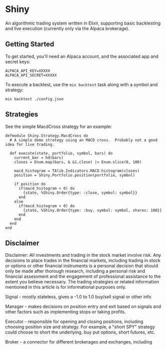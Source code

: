 # Shiny 

An algorithmic trading system written in Elixir, supporting basic backtesting and live execution (currently only via the Alpaca brokerage). 



## Getting Started

To get started, you'll need an Alpaca account, and the associated app and secret keys:

```
ALPACA_API_KEY=XXXXX
ALPACA_API_SECRET=XXXXX
```

To execute a backtest, use the `mix backtest` task along with a symbol and strategy:

```
mix backtest ./config.json
```

## Strategies 

See the simple MacdCross strategy for an example:


```
defmodule Shiny.Strategy.MacdCross do
  # A simple demo strategy using an MACD cross.  Probably not a good idea for live trading.

  def execute(state, portfolio, symbol, bars) do
    current_bar = hd(bars)
    closes = Enum.map(bars, & &1.close) |> Enum.slice(0, 100)

    macd_histogram = TAlib.Indicators.MACD.histogram(closes)
    position = Shiny.Portfolio.position(portfolio, symbol)

    if position do
      if(macd_histogram < 0) do
        {state, %Shiny.Order{type: :close, symbol: symbol}}
      end
    else
      if(macd_histogram > 0) do
        {state, %Shiny.Order{type: :buy, symbol: symbol, shares: 100}}
      end
    end
  end
end
```


## Disclaimer

Disclaimer: All investments and trading in the stock market involve risk. Any decisions to place trades in the financial markets, including trading in stock or options or other financial instruments is a personal decision that should only be made after thorough research, including a personal risk and financial assessment and the engagement of professional assistance to the extent you believe necessary. The trading strategies or related information mentioned in this article is for informational purposes only.




Signal - mostly stateless, gives a -1.0 to 1.0 buy/sell signal or other info 

Manager - makes decisions on position entry and exit based on signals and other factors such as implementing stops 
or taking profits.

Executor - responsible for opening and closing positions, including choosing position size and strategy.  For example, 
a "short SPY" strategy could choose to short the underlying, buy put options, short futures, etc. 

Broker - a connector for different brokerages and exchanges, including 